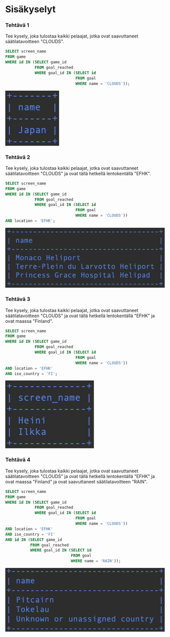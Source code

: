 # Sisäkyselyt

### Tehtävä 1

Tee kysely, joka tulostaa kaikki pelaajat, jotka ovat saavuttaneet säätilatavoitteen "CLOUDS".
```sql
SELECT screen_name
FROM game
WHERE id IN (SELECT game_id
             FROM goal_reached
             WHERE goal_id IN (SELECT id
                               FROM goal
                               WHERE name = 'CLOUDS'));
```
![Screenshot6_1](Screenshot6_1.png)

### Tehtävä 2

Tee kysely, joka tulostaa kaikki pelaajat, jotka ovat saavuttaneet säätilatavoitteen "CLOUDS" ja ovat tällä hetkellä lentokentällä "EFHK".
```sql
SELECT screen_name
FROM game
WHERE id IN (SELECT game_id
             FROM goal_reached
             WHERE goal_id IN (SELECT id
                               FROM goal
                               WHERE name = 'CLOUDS'))
AND location = 'EFHK';
```
![Screenshot6_2](Screenshot6_2.png)

### Tehtävä 3

Tee kysely, joka tulostaa kaikki pelaajat, jotka ovat saavuttaneet säätilatavoitteen "CLOUDS" ja ovat tällä hetkellä lentokentällä "EFHK" ja ovat maassa "Finland".
```sql
SELECT screen_name
FROM game
WHERE id IN (SELECT game_id
             FROM goal_reached
             WHERE goal_id IN (SELECT id
                               FROM goal
                               WHERE name = 'CLOUDS'))
AND location = 'EFHK'
AND iso_country = 'FI';
```
![Screenshot6_3](Screenshot6_3.png)

### Tehtävä 4

Tee kysely, joka tulostaa kaikki pelaajat, jotka ovat saavuttaneet säätilatavoitteen "CLOUDS" ja ovat tällä hetkellä lentokentällä "EFHK" ja ovat maassa "Finland" ja ovat saavuttaneet säätilatavoitteen "RAIN".
```sql
SELECT screen_name
FROM game
WHERE id IN (SELECT game_id
             FROM goal_reached
             WHERE goal_id IN (SELECT id
                               FROM goal
                               WHERE name = 'CLOUDS'))
AND location = 'EFHK'
AND iso_country = 'FI'
AND id IN (SELECT game_id
           FROM goal_reached
           WHERE goal_id IN (SELECT id
                             FROM goal
                             WHERE name = 'RAIN'));
```
![Screenshot6_4](Screenshot6_4.png)
